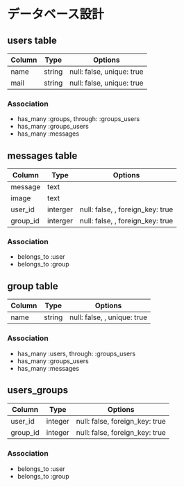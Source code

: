 # データベース設計

## users table
| Column |  Type  |          Options          |
|--------|--------|---------------------------|
| name   | string | null: false, unique: true |
| mail   | string | null: false, unique: true |

### Association
- has_many :groups, through: :groups_users
- has_many :groups_users
- has_many :messages


## messages table
|  Column  |   Type   |             Options              |
|----------|----------|----------------------------------|
| message  | text     |                                  |
| image    | text     |                                  |
| user_id  | interger | null: false, , foreign_key: true |
| group_id | interger | null: false, , foreign_key: true |

### Association
- belongs_to :user
- belongs_to :group

## group table
| Column |  Type  |           Options           |
|--------|--------|-----------------------------|
| name   | string | null: false, , unique: true |

### Association
- has_many :users, through: :groups_users
- has_many :groups_users
- has_many :messages

## users_groups
|  Column  |   Type  |            Options             |
|----------|---------|--------------------------------|
| user_id  | integer | null: false, foreign_key: true |
| group_id | integer | null: false, foreign_key: true |

### Association
- belongs_to :user
- belongs_to :group
